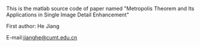 This is the matlab source code of paper named "Metropolis Theorem and Its Applications in Single Image Detail Enhancement"

First author: He Jiang 

E-mail:jianghe@cumt.edu.cn
